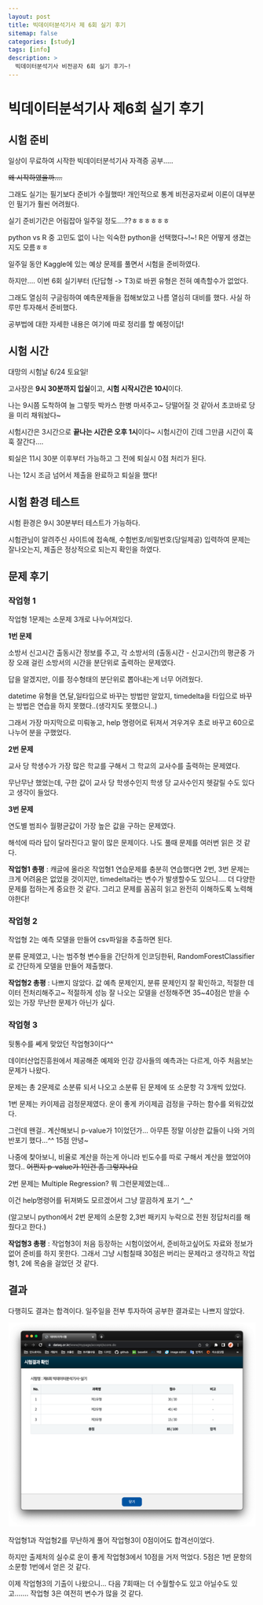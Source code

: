 ```yaml
---
layout: post
title: 빅데이터분석기사 제 6회 실기 후기 
sitemap: false
categories: [study]
tags: [info]
description: >
  빅데이터분석기사 비전공자 6회 실기 후기~!
---
```


# 빅데이터분석기사 제6회 실기 후기 

## 시험 준비 

일상이 무료하여 시작한 빅데이터분석기사 자격증 공부.....

~~왜 시작하였을까....~~

그래도 실기는 필기보다 준비가 수월했따! 개인적으로 통계 비전공자로써 이론이 대부분인 필기가 훨씬 어려웠다.

실기 준비기간은 어림잡아 일주일 정도....??ㅎㅎㅎㅎㅎㅎ 

python vs R 중 고민도 없이 나는 익숙한 python을 선택했다~!~! R은 어떻게 생겼는지도 모름ㅎㅎ

일주일 동안 Kaggle에 있는 예상 문제를 풀면서 시험을 준비하였다. 

하지만.... 이번 6회 실기부터 (단답형 -> T3)로 바뀐 유형은 전혀 예측할수가 없었다. 

그래도 열심히 구글링하여 예측문제들을 접해보았고 나름 열심히 대비를 했다. 사실 하루만 투자해서 준비했다. 

공부법에 대한 자세한 내용은 여기에 따로 정리를 할 예정이답!



## 시험 시간

대망의 시험날 6/24 토요일! 

고사장은 **9시 30분까지 입실**이고, **시험 시작시간은 10시**이다. 

나는 9시쯤 도착하여 늘 그렇듯 박카스 한병 마셔주고~ 당떨어질 것 같아서 초코바로 당을 미리 채워놨다~

시험시간은 3시간으로 **끝나는 시간은 오후 1시**이다~ 시험시간이 긴데 그만큼 시간이 훅훅 잘간다.... 

퇴실은 11시 30분 이후부터 가능하고 그 전에 퇴실시 0점 처리가 된다.

나는 12시 조금 넘어서 제출을 완료하고 퇴실을 했다!



## 시험 환경 테스트

시험 환경은 9시 30분부터 테스트가 가능하다. 

시험관님이 알려주신 사이트에 접속해, 수험번호/비밀번호(당일제공) 입력하여 문제는 잘나오는지, 제출은 정상적으로 되는지 확인을 하였다.



## 문제 후기 

### 작업형 1

작업형 1문제는 소문제 3개로 나누어져있다. 

**1번 문제**

소방서 신고시간 출동시간 정보를 주고, 각 소방서의 (출동시간 - 신고시간)의 평균중 가장 오래 걸린 소방서의 시간을 분단위로 출력하는 문제였다.

답을 알겠지만, 이를 정수형태의 분단위로 뽑아내는게 너무 어려웠다. 

datetime 유형을 연,달,일타입으로 바꾸는 방법만 알았지, timedelta을 타입으로 바꾸는 방법은 연습을 하지 못했다..(생각지도 못했으니..)

그래서 가장 마지막으로 미뤄놓고, help 명령어로 뒤져서 겨우겨우 초로 바꾸고 60으로 나누어 분을 구했었다. 

**2번 문제** 

교사 당 학생수가 가장 많은 학교를 구해서 그 학교의 교사수를 출력하는 문제였다. 

무난무난 했었는데, 구한 값이 교사 당 학생수인지 학생 당 교사수인지 헷갈릴 수도 있다고 생각이 들었다. 

**3번 문제** 

연도별 범죄수 월평균값이 가장 높은 값을 구하는 문제였다. 

해석에 따라 답이 달라진다고 말이 많은 문제이다. 나도 풀때 문제를 여러번 읽은 것 같다. 

**작업형1 총평** : 캐글에 올라온 작업형1 연습문제를 충분히 연습했다면 2번, 3번 문제는 크게 어려움은 없었을 것이지만, timedelta라는 변수가 발생할수도 있으니.... 더 다양한 문제를 접하는게 중요한 것 같다. 그리고 문제를 꼼꼼히 읽고 완전히 이해하도록 노력해야한다!

### 작업형 2

작업형 2는 예측 모델을 만들어 csv파일을 추출하면 된다. 

분류 문제였고, 나는 범주형 변수들을 간단하게 인코딩한뒤, RandomForestClassifier로 간단하게 모델을 만들어 제출했다. 

**작업형2 총평** : 나쁘지 않았다. 값 예측 문제인지, 분류 문제인지 잘 확인하고, 적절한 데이터 전처리해주고~ 적절하게 성능 잘 나오는 모델을 선정해주면 35~40점은 받을 수 있는 가장 무난한 문제가 아닌가 싶다.



### 작업형 3

뒷통수를 쎼게 맞았던 작업형3이다^^

데이터산업진흥원에서 제공해준 예제와 인강 강사들의 예측과는 다르게, 아주 처음보는 문제가 나왔다.

문제는 총 2문제로 소분류 되서 나오고 소분류 된 문제에 또 소문항 각 3개씩 있었다. 

1번 문제는 카이제곱 검정문제였다. 운이 좋게 카이제곱 검정을 구하는 함수를 외워갔었다. 

그런데 왠걸.. 계산해보니 p-value가 1이었던가... 아무튼 정말 이상한 값들이 나와 거의 반포기 했다...^^ 15점 안녕~

나중에 찾아보니, 비율로 계산을 하는게 아니라 빈도수를 따로 구해서 계산을 했었어야 했다.. ~~어쩐지 p-value가 1인건 좀 그렇자나요~~

2번 문제는 Multiple Regression? 뭐 그런문제였는데...

이건 help명령어를 뒤져봐도 모르겠어서 그냥 깔끔하게 포기 ^__^

(알고보니 python에서 2번 문제의 소문항 2,3번 패키지 누락으로 전원 정답처리를 해줬다고 한다.)

**작업형3 총평** : 작업형3이 처음 등장하는 시험이었어서, 준비하고싶어도 자료와 정보가 없어 준비를 하지 못한다. 그래서 그냥 시험칠때 30점은 버리는 문제라고 생각하고 작업형1, 2에 목숨을 걸었던 것 같다. 




## 결과

다행히도 결과는 합격이다. 일주일을 전부 투자하여 공부한 결과로는 나쁘지 않았다. 

![](/assets/img/blog/bigdata/result.png)

작업형1과 작업형2를 무난하게 풀어 작업형3이 0점이어도 합격선이었다. 

하지만 출제처의 실수로 운이 좋게 작업형3에서 10점을 거저 먹었다. 5점은 1번 문항의 소문항 1번에서 얻은 것 같다. 

이제 작업형3의 기출이 나왔으니... 다음 7회때는 더 수월할수도 있고 아닐수도 있고....... 작업형 3은 여전히 변수가 많을 것 같다.

